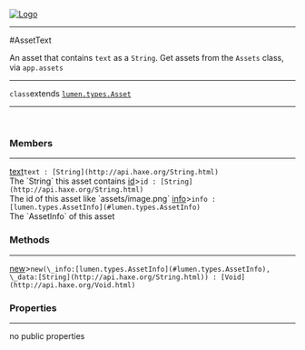 
[![Logo](../../../images/logo.png)](../../../api/index.html)

---



#AssetText

An asset that contains `text` as a `String`. Get assets from the `Assets` class, via `app.assets`

---

`class`extends <code><span>[lumen.types.Asset]()</span></code>
<span class="meta">

</span>


---

&nbsp;
&nbsp;

<h3>Members</h3> <hr/><span class="member apipage">
            <a name="text"><a class="lift" href="#text">text</a></a><code class="signature apipage">text : [String](http://api.haxe.org/String.html)</code><br/></span>
        <span class="small_desc_flat">The `String` this asset contains</span><span class="member apipage">
            <a name="id"><a class="lift" href="#id">id</a></a><a title="inherited from lumen.types.Asset" class="tooltip inherited">&gt;</a><code class="signature apipage">id : [String](http://api.haxe.org/String.html)</code><br/></span>
        <span class="small_desc_flat">The id of this asset like `assets/image.png`</span><span class="member apipage">
            <a name="info"><a class="lift" href="#info">info</a></a><a title="inherited from lumen.types.Asset" class="tooltip inherited">&gt;</a><code class="signature apipage">info : [lumen.types.AssetInfo](#lumen.types.AssetInfo)</code><br/></span>
        <span class="small_desc_flat">The `AssetInfo` of this asset</span>

<h3>Methods</h3> <hr/><span class="method apipage">
            <a name="new"><a class="lift" href="#new">new</a></a><a title="inherited from lumen.types.Asset" class="tooltip inherited">&gt;</a><code class="signature apipage">new(\_info:<span>[lumen.types.AssetInfo](#lumen.types.AssetInfo)</span>, \_data:<span>[String](http://api.haxe.org/String.html)</span>) : [Void](http://api.haxe.org/Void.html)</code><br/><span class="small_desc_flat"></span>
        </span>
    

<h3>Properties</h3> <hr/>no public properties

&nbsp;
&nbsp;
&nbsp;